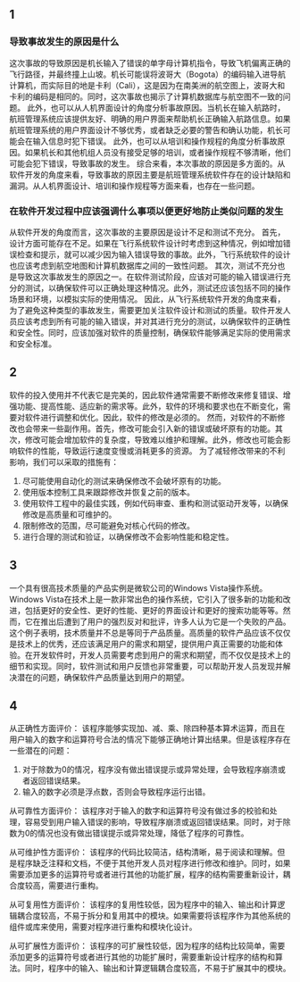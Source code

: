 ## 1

### 导致事故发生的原因是什么

这次事故的导致原因是机长输入了错误的单字母计算机指令，导致飞机偏离正确的飞行路径，并最终撞上山坡。机长可能误将波哥大（Bogota）的编码输入进导航计算机，而实际目的地是卡利（Cali），这是因为在南美洲的航空图上，波哥大和卡利的编码是相同的。同时，这次事故也揭示了计算机数据库与航空图不一致的问题。
此外，也可以从人机界面设计的角度分析事故原因。当机长在输入航路时，航班管理系统应该提供友好、明确的用户界面来帮助机长正确输入航路信息。如果航班管理系统的用户界面设计不够优秀，或者缺乏必要的警告和确认功能，机长可能会在输入信息时犯下错误。
此外，也可以从培训和操作规程的角度分析事故原因。如果机长和其他机组人员没有接受足够的培训，或者操作规程不够清晰，他们可能会犯下错误，导致事故的发生。
综合来看，本次事故的原因是多方面的。从软件开发的角度来看，导致事故的原因主要是航班管理系统软件存在的设计缺陷和漏洞。从人机界面设计、培训和操作规程等方面来看，也存在一些问题。

### 在软件开发过程中应该强调什么事项以便更好地防止类似问题的发生

从软件开发的角度而言，这次事故的主要原因是设计不足和测试不充分。
首先，设计方面可能存在不足。如果在飞行系统软件设计时考虑到这种情况，例如增加错误检查和提示，就可以减少因为输入错误导致的事故。此外，飞行系统软件的设计也应该考虑到航空地图和计算机数据库之间的一致性问题。
其次，测试不充分也是导致这次事故发生的原因之一。在软件测试阶段，应该对可能的输入错误进行充分的测试，以确保软件可以正确处理这种情况。此外，测试还应该包括不同的操作场景和环境，以模拟实际的使用情况。
因此，从飞行系统软件开发的角度来看，为了避免这种类型的事故发生，需要更加关注软件设计和测试的质量。软件开发人员应该考虑到所有可能的输入错误，并对其进行充分的测试，以确保软件的正确性和安全性。同时，应该加强对软件的质量控制，确保软件能够满足实际的使用需求和安全标准。

## 2

软件的投入使用并不代表它是完美的，因此软件通常需要不断修改来修复错误、增强功能、提高性能、适应新的需求等。此外，软件的环境和要求也在不断变化，需要对软件进行调整和优化。因此，软件的修改是必须的。
然而，对软件的不断修改也会带来一些副作用。首先，修改可能会引入新的错误或破坏原有的功能。其次，修改可能会增加软件的复杂度，导致难以维护和理解。此外，修改也可能会影响软件的性能，导致运行速度变慢或消耗更多的资源。
为了减轻修改带来的不利影响，我们可以采取的措施有：
1.  尽可能使用自动化的测试来确保修改不会破坏原有的功能。
2.  使用版本控制工具来跟踪修改并恢复之前的版本。
3.  使用软件工程中的最佳实践，例如代码审查、重构和测试驱动开发等，以确保修改是高质量和可维护的。
4.  限制修改的范围，尽可能避免对核心代码的修改。
5.  进行合理的测试和验证，以确保修改不会影响性能和稳定性。

## 3

一个具有很高技术质量的产品实例是微软公司的Windows Vista操作系统。Windows Vista在技术上是一款非常出色的操作系统，它引入了很多新的功能和改进，包括更好的安全性、更好的性能、更好的界面设计和更好的搜索功能等等。然而，它在推出后遭到了用户的强烈反对和批评，许多人认为它是一个失败的产品。
这个例子表明，技术质量并不总是等同于产品质量。高质量的软件产品应该不仅仅是技术上的优秀，还应该满足用户的需求和期望，提供用户真正需要的功能和体验。在开发软件时，开发人员需要考虑到用户的需求和期望，而不仅仅是技术上的细节和实现。同时，软件测试和用户反馈也非常重要，可以帮助开发人员发现并解决潜在的问题，确保软件产品质量达到用户的期望。

## 4

从正确性方面评价：
该程序能够实现加、减、乘、除四种基本算术运算，而且在用户输入的数字和运算符号合法的情况下能够正确地计算出结果。但是该程序存在一些潜在的问题：
1.  对于除数为0的情况，程序没有做出错误提示或异常处理，会导致程序崩溃或者返回错误结果。
2.  输入的数字必须是浮点数，否则会导致程序运行出错。

从可靠性方面评价：
该程序对于输入的数字和运算符号没有做过多的校验和处理，容易受到用户输入错误的影响，导致程序崩溃或返回错误结果。同时，对于除数为0的情况也没有做出错误提示或异常处理，降低了程序的可靠性。

从可维护性方面评价：
该程序的代码比较简洁，结构清晰，易于阅读和理解。但是程序缺乏注释和文档，不便于其他开发人员对程序进行修改和维护。同时，如果需要添加更多的运算符号或者进行其他的功能扩展，程序的结构需要重新设计，耦合度较高，需要进行重构。

从可复用性方面评价：
该程序的复用性较低，因为程序中的输入、输出和计算逻辑耦合度较高，不易于拆分和复用其中的模块。如果需要将该程序作为其他系统的组件或库来使用，需要对程序进行重构和模块化设计。

从可扩展性方面评价：
该程序的可扩展性较低，因为程序的结构比较简单，需要添加更多的运算符号或者进行其他的功能扩展时，需要重新设计程序的结构和算法。同时，程序中的输入、输出和计算逻辑耦合度较高，不易于扩展其中的模块。